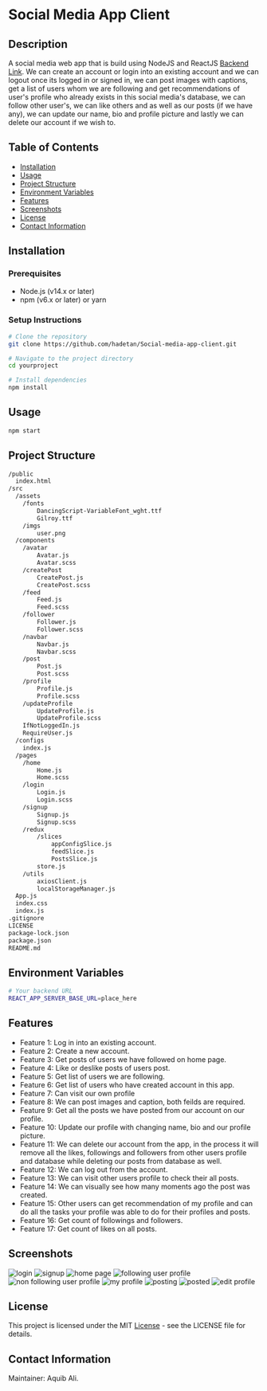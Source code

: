 # Social Media App Client

## Description
A social media web app that is build using NodeJS and ReactJS [Backend Link](https://github.com/hadetan/Social-media-app-server). We can create an account or login into an existing account and we can logout once its logged in or signed in, we can post images with captions, get a list of users whom we are following and get recommendations of user's profile who already exists in this social media's database, we can follow other user's, we can like others and as well as our posts (if we have any), we can update our name, bio and profile picture and lastly we can delete our account if we wish to.

## Table of Contents
- [Installation](#installation)
- [Usage](#usage)
- [Project Structure](#project-structure)
- [Environment Variables](#environment-variables)
- [Features](#features)
- [Screenshots](#screenshots)
- [License](#license)
- [Contact Information](#contact-information)

## Installation
### Prerequisites
- Node.js (v14.x or later)
- npm (v6.x or later) or yarn

### Setup Instructions
```bash
# Clone the repository
git clone https://github.com/hadetan/Social-media-app-client.git

# Navigate to the project directory
cd yourproject

# Install dependencies
npm install
```

## Usage
```bash
npm start
```

## Project Structure
```bash
/public
  index.html
/src
  /assets
    /fonts
        DancingScript-VariableFont_wght.ttf
        Gilroy.ttf
    /imgs
        user.png
  /components
    /avatar
        Avatar.js
        Avatar.scss
    /createPost
        CreatePost.js
        CreatePost.scss
    /feed
        Feed.js
        Feed.scss
    /follower
        Follower.js
        Follower.scss
    /navbar
        Navbar.js
        Navbar.scss
    /post
        Post.js
        Post.scss
    /profile
        Profile.js
        Profile.scss
    /updateProfile
        UpdateProfile.js
        UpdateProfile.scss
    IfNotLoggedIn.js
    RequireUser.js
  /configs
    index.js
  /pages
    /home
        Home.js
        Home.scss
    /login
        Login.js
        Login.scss
    /signup
        Signup.js
        Signup.scss
    /redux
        /slices
            appConfigSlice.js
            feedSlice.js
            PostsSlice.js
        store.js
    /utils
        axiosClient.js
        localStorageManager.js
  App.js
  index.css
  index.js
.gitignore
LICENSE
package-lock.json
package.json
README.md
```

## Environment Variables
```bash
# Your backend URL
REACT_APP_SERVER_BASE_URL=place_here
```

## Features

- Feature 1: Log in into an existing account.
- Feature 2: Create a new account.
- Feature 3: Get posts of users we have followed on home page.
- Feature 4: Like or deslike posts of users post.
- Feature 5: Get list of users we are following.
- Feature 6: Get list of users who have created account in this app.
- Feature 7: Can visit our own profile
- Feature 8: We can post images and caption, both feilds are required.
- Feature 9: Get all the posts we have posted from our account on our profile.
- Feature 10: Update our profile with changing name, bio and our profile picture.
- Feature 11: We can delete our account from the app, in the process it will remove all the likes, followings and followers from other users profile and database while deleting our posts from database as well.
- Feature 12: We can log out from the account.
- Feature 13: We can visit other users profile to check their all posts.
- Feature 14: We can visually see how many moments ago the post was created.
- Feature 15: Other users can get recommendation of my profile and can do all the tasks your profile was able to do for their profiles and posts.
- Feature 16: Get count of followings and followers.
- Feature 17: Get count of likes on all posts.

## Screenshots
![login](./screenshots/1.png)
![signup](./screenshots/2.png)
![home page](./screenshots/3.png)
![following user profile](./screenshots/4.png)
![non following user profile](./screenshots/5.png)
![my profile](./screenshots/6.png)
![posting](./screenshots/7.png)
![posted](./screenshots/8.png)
![edit profile](./screenshots/9.png)

## License
This project is licensed under the MIT [License](./LICENSE) - see the LICENSE file for details.

## Contact Information
Maintainer: Aquib Ali.